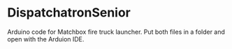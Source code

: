 DispatchatronSenior
===================

Arduino code for Matchbox fire truck launcher. Put both files in a folder and open with the Arduion IDE.

